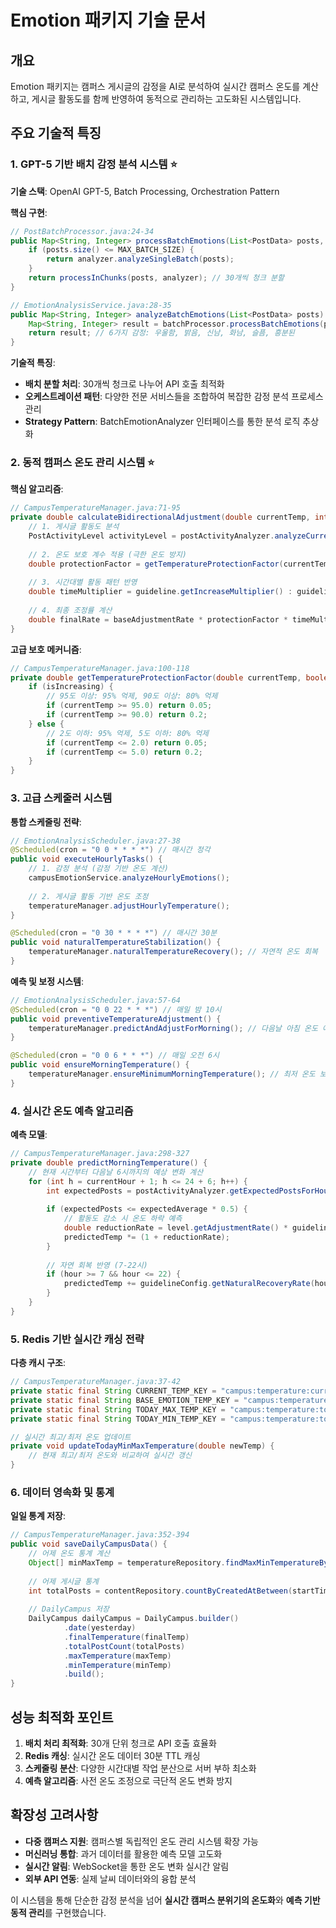 # Emotion 패키지 기술 문서

## 개요
Emotion 패키지는 캠퍼스 게시글의 감정을 AI로 분석하여 실시간 캠퍼스 온도를 계산하고, 게시글 활동도를 함께 반영하여 동적으로 관리하는 고도화된 시스템입니다.

## 주요 기술적 특징

### 1. GPT-5 기반 배치 감정 분석 시스템 ⭐

**기술 스택**: OpenAI GPT-5, Batch Processing, Orchestration Pattern

**핵심 구현**:
```java
// PostBatchProcessor.java:24-34
public Map<String, Integer> processBatchEmotions(List<PostData> posts, BatchEmotionAnalyzer analyzer) {
    if (posts.size() <= MAX_BATCH_SIZE) {
        return analyzer.analyzeSingleBatch(posts);
    }
    return processInChunks(posts, analyzer); // 30개씩 청크 분할
}

// EmotionAnalysisService.java:28-35
public Map<String, Integer> analyzeBatchEmotions(List<PostData> posts) {
    Map<String, Integer> result = batchProcessor.processBatchEmotions(posts, this);
    return result; // 6가지 감정: 우울함, 밝음, 신남, 화남, 슬픔, 흥분된
}
```

**기술적 특징**:
- **배치 분할 처리**: 30개씩 청크로 나누어 API 호출 최적화
- **오케스트레이션 패턴**: 다양한 전문 서비스들을 조합하여 복잡한 감정 분석 프로세스 관리
- **Strategy Pattern**: BatchEmotionAnalyzer 인터페이스를 통한 분석 로직 추상화

### 2. 동적 캠퍼스 온도 관리 시스템 ⭐

**핵심 알고리즘**:
```java
// CampusTemperatureManager.java:71-95
private double calculateBidirectionalAdjustment(double currentTemp, int postCount, int hour) {
    // 1. 게시글 활동도 분석
    PostActivityLevel activityLevel = postActivityAnalyzer.analyzeCurrentActivity(postCount);
    
    // 2. 온도 보호 계수 적용 (극한 온도 방지)
    double protectionFactor = getTemperatureProtectionFactor(currentTemp, activityLevel.isIncreasing());
    
    // 3. 시간대별 활동 패턴 반영
    double timeMultiplier = guideline.getIncreaseMultiplier() : guideline.getDecreaseMultiplier();
    
    // 4. 최종 조정률 계산
    double finalRate = baseAdjustmentRate * protectionFactor * timeMultiplier;
}
```

**고급 보호 메커니즘**:
```java
// CampusTemperatureManager.java:100-118
private double getTemperatureProtectionFactor(double currentTemp, boolean isIncreasing) {
    if (isIncreasing) {
        // 95도 이상: 95% 억제, 90도 이상: 80% 억제
        if (currentTemp >= 95.0) return 0.05;
        if (currentTemp >= 90.0) return 0.2;
    } else {
        // 2도 이하: 95% 억제, 5도 이하: 80% 억제
        if (currentTemp <= 2.0) return 0.05;
        if (currentTemp <= 5.0) return 0.2;
    }
}
```

### 3. 고급 스케줄러 시스템

**통합 스케줄링 전략**:
```java
// EmotionAnalysisScheduler.java:27-38
@Scheduled(cron = "0 0 * * * *") // 매시간 정각
public void executeHourlyTasks() {
    // 1. 감정 분석 (감정 기반 온도 계산)
    campusEmotionService.analyzeHourlyEmotions();
    
    // 2. 게시글 활동 기반 온도 조정
    temperatureManager.adjustHourlyTemperature();
}

@Scheduled(cron = "0 30 * * * *") // 매시간 30분
public void naturalTemperatureStabilization() {
    temperatureManager.naturalTemperatureRecovery(); // 자연적 온도 회복
}
```

**예측 및 보정 시스템**:
```java
// EmotionAnalysisScheduler.java:57-64
@Scheduled(cron = "0 0 22 * * *") // 매일 밤 10시
public void preventiveTemperatureAdjustment() {
    temperatureManager.predictAndAdjustForMorning(); // 다음날 아침 온도 예측
}

@Scheduled(cron = "0 0 6 * * *") // 매일 오전 6시
public void ensureMorningTemperature() {
    temperatureManager.ensureMinimumMorningTemperature(); // 최저 온도 보장
}
```

### 4. 실시간 온도 예측 알고리즘

**예측 모델**:
```java
// CampusTemperatureManager.java:298-327
private double predictMorningTemperature() {
    // 현재 시간부터 다음날 6시까지의 예상 변화 계산
    for (int h = currentHour + 1; h <= 24 + 6; h++) {
        int expectedPosts = postActivityAnalyzer.getExpectedPostsForHour(hour);
        
        if (expectedPosts <= expectedAverage * 0.5) {
            // 활동도 감소 시 온도 하락 예측
            double reductionRate = level.getAdjustmentRate() * guideline.getDecreaseMultiplier();
            predictedTemp *= (1 + reductionRate);
        }
        
        // 자연 회복 반영 (7-22시)
        if (hour >= 7 && hour <= 22) {
            predictedTemp += guidelineConfig.getNaturalRecoveryRate(hour) * 0.3;
        }
    }
}
```

### 5. Redis 기반 실시간 캐싱 전략

**다층 캐시 구조**:
```java
// CampusTemperatureManager.java:37-42
private static final String CURRENT_TEMP_KEY = "campus:temperature:current";
private static final String BASE_EMOTION_TEMP_KEY = "campus:temperature:base_emotion";
private static final String TODAY_MAX_TEMP_KEY = "campus:temperature:today_max";
private static final String TODAY_MIN_TEMP_KEY = "campus:temperature:today_min";

// 실시간 최고/최저 온도 업데이트
private void updateTodayMinMaxTemperature(double newTemp) {
    // 현재 최고/최저 온도와 비교하여 실시간 갱신
}
```

### 6. 데이터 영속화 및 통계

**일일 통계 저장**:
```java
// CampusTemperatureManager.java:352-394
public void saveDailyCampusData() {
    // 어제 온도 통계 계산
    Object[] minMaxTemp = temperatureRepository.findMaxMinTemperatureByDate(startTime);
    
    // 어제 게시글 통계
    int totalPosts = contentRepository.countByCreatedAtBetween(startTime, endTime);
    
    // DailyCampus 저장
    DailyCampus dailyCampus = DailyCampus.builder()
            .date(yesterday)
            .finalTemperature(finalTemp)
            .totalPostCount(totalPosts)
            .maxTemperature(maxTemp)
            .minTemperature(minTemp)
            .build();
}
```

## 성능 최적화 포인트

1. **배치 처리 최적화**: 30개 단위 청크로 API 호출 효율화
2. **Redis 캐싱**: 실시간 온도 데이터 30분 TTL 캐싱
3. **스케줄링 분산**: 다양한 시간대별 작업 분산으로 서버 부하 최소화
4. **예측 알고리즘**: 사전 온도 조정으로 극단적 온도 변화 방지

## 확장성 고려사항

- **다중 캠퍼스 지원**: 캠퍼스별 독립적인 온도 관리 시스템 확장 가능
- **머신러닝 통합**: 과거 데이터를 활용한 예측 모델 고도화
- **실시간 알림**: WebSocket을 통한 온도 변화 실시간 알림
- **외부 API 연동**: 실제 날씨 데이터와의 융합 분석

이 시스템을 통해 단순한 감정 분석을 넘어 **실시간 캠퍼스 분위기의 온도화**와 **예측 기반 동적 관리**를 구현했습니다.